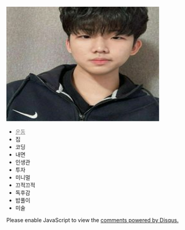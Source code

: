 

<html>
  <head>
    <title>성훈</title>
  </head>
  
  
  <body>  
   <p> 
<img src = "244758371_1038428606927492_8003114273822075846_n.jpg"  style ="text-align:center" width = "400" height ="300">
    </p>
    <p>
  <ul>
        <li> <a href ="pm.html" target = "_blank" style = "color:gray"> 운동 </a> </li>
        <li>집</li>
        <li>코딩</li>
        <li>내면</li>
        <li>인생관</li>
        <li>투자</li>
        <li>미니멀</li>
        <li>끄적끄적</li>
        <li>독후감</li>
        <li>밥풀이</li>
        <li>미술</li>
    </ul>
    </p>
  
  <p>
    <div id="disqus_thread"></div>
<script>
    /**
    *  RECOMMENDED CONFIGURATION VARIABLES: EDIT AND UNCOMMENT THE SECTION BELOW TO INSERT DYNAMIC VALUES FROM YOUR PLATFORM OR CMS.
    *  LEARN WHY DEFINING THESE VARIABLES IS IMPORTANT: https://disqus.com/admin/universalcode/#configuration-variables    */
    /*
    var disqus_config = function () {
    this.page.url = PAGE_URL;  // Replace PAGE_URL with your page's canonical URL variable
    this.page.identifier = PAGE_IDENTIFIER; // Replace PAGE_IDENTIFIER with your page's unique identifier variable
    };
    */
    (function() { // DON'T EDIT BELOW THIS LINE
    var d = document, s = d.createElement('script');
    s.src = 'https://sns2.disqus.com/embed.js';
    s.setAttribute('data-timestamp', +new Date());
    (d.head || d.body).appendChild(s);
    })();
</script>
<noscript>Please enable JavaScript to view the <a href="https://disqus.com/?ref_noscript">comments powered by Disqus.</a></noscript>
  </p>
  

 
 <p>
  <!-- Global site tag (gtag.js) - Google Analytics -->
<script async src="https://www.googletagmanager.com/gtag/js?id=G-CFM4T95GZT"></script>
<script>
  window.dataLayer = window.dataLayer || [];
  function gtag(){dataLayer.push(arguments);}
  gtag('js', new Date());

  gtag('config', 'G-CFM4T95GZT');
</script>
  </p>
  
  </body>
